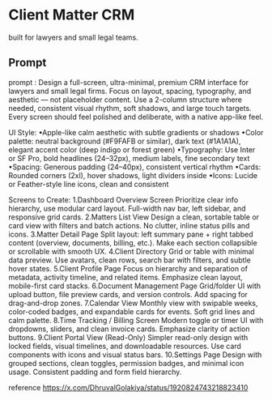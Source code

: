 # Client Matter CRM

built for lawyers and small legal teams.

## Prompt

prompt :
Design a full-screen, ultra-minimal, premium CRM interface for lawyers and small legal firms. Focus on layout, spacing, typography, and aesthetic — not placeholder content. Use a 2-column structure where needed, consistent visual rhythm, soft shadows, and large touch targets. Every screen should feel polished and deliberate, with a native app-like feel.

UI Style:
•Apple-like calm aesthetic with subtle gradients or shadows
•Color palette: neutral background (#F9FAFB or similar), dark text (#1A1A1A), elegant accent color (deep indigo or forest green)
•Typography: Use Inter or SF Pro, bold headlines (24–32px), medium labels, fine secondary text
•Spacing: Generous padding (24–40px), consistent vertical rhythm
•Cards: Rounded corners (2xl), hover shadows, light dividers inside
•Icons: Lucide or Feather-style line icons, clean and consistent

Screens to Create:
1.Dashboard Overview Screen Prioritize clear info hierarchy, use modular card layout. Full-width nav bar, left sidebar, and responsive grid cards.
2.Matters List View Design a clean, sortable table or card view with filters and batch actions. No clutter, inline status pills and icons.
3.Matter Detail Page Split layout: left summary pane + right tabbed content (overview, documents, billing, etc.). Make each section collapsible or scrollable with smooth UX.
4.Client Directory Grid or table with minimal data preview. Use avatars, clean rows, search bar with filters, and subtle hover states.
5.Client Profile Page Focus on hierarchy and separation of metadata, activity timeline, and related items. Emphasize clean layout, mobile-first card stacks.
6.Document Management Page Grid/folder UI with upload button, file preview cards, and version controls. Add spacing for drag-and-drop zones.
7.Calendar View Monthly view with swipable weeks, color-coded badges, and expandable cards for events. Soft grid lines and calm palette.
8.Time Tracking / Billing Screen Modern toggle or timer UI with dropdowns, sliders, and clean invoice cards. Emphasize clarity of action buttons.
9.Client Portal View (Read-Only) Simpler read-only design with locked fields, visual timelines, and downloadable resources. Use card components with icons and visual status bars.
10.Settings Page Design with grouped sections, clean toggles, permission badges, and minimal icon usage. Consistent padding and form field hierarchy.

reference
https://x.com/DhruvalGolakiya/status/1920824743218823410
